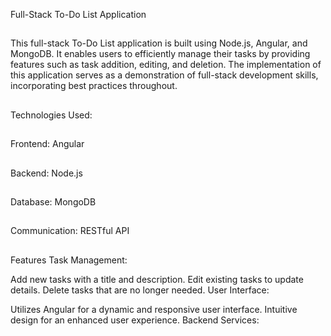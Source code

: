 
Full-Stack To-Do List Application
##
This full-stack To-Do List application is built using Node.js, Angular, and MongoDB. 
It enables users to efficiently manage their tasks by providing features such as task addition, editing, and deletion.
The implementation of this application serves as a demonstration of full-stack development skills, incorporating best practices throughout.

##
Technologies Used:
##
Frontend: Angular
##
Backend: Node.js
##
Database: MongoDB
##
Communication: RESTful API

##
Features
Task Management:

Add new tasks with a title and description.
Edit existing tasks to update details.
Delete tasks that are no longer needed.
User Interface:

Utilizes Angular for a dynamic and responsive user interface.
Intuitive design for an enhanced user experience.
Backend Services:

